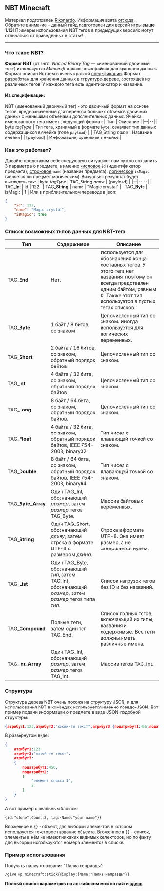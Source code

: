 ## NBT Minecraft
Материал подготовлен [Rikonardo](https://www.youtube.com/channel/UCAfPECGsDFaYJP8lXGv5opA "Rikonardo"). Информация взята [отсюда](https://minecraft-ru.gamepedia.com/Формат_NBT).<br/>
Обратите внимание - данный гайд подготовлен для версий игры **выше 1.13**! Примеры использования NBT тегов в предыдущих версиях могут отличаться от приведённых в статье!

------------

### Что такое NBT?

**Формат NBT** (от англ. _Named Binary Tag_ — «именованный двоичный тег») используется _Minecraft_ в различных файлах для хранения данных. Формат описан Нотчем в очень краткой [спецификации](http://web.archive.org/web/20110723210920/http://www.minecraft.net/docs/NBT.txt). Формат разработан для хранения данных в структуре-дереве, состоящей из различных тегов. У каждого тега есть идентификатор и название.
#### Из спецификации:
NBT (именованный двоичный тег) - это двоичный формат на основе тегов, предназначенный для переноса больших объемов двоичных данных с меньшими объемами дополнительных данных.
Ячейка именованного тега имеет следующий формат:
| Тип | Описание |
|--|--|
| byte _tagType_ | Тип тега, хранимый в формате `byte`, означает тип данных содержащихся в ячейке (поле `payload`) |
| TAG_String _name_ | Название ячейки |
| [payload] | Информация, хранимая в ячейке |

### Как это работает?

Давайте представим себе следующую ситуацию: нам нужно сохранить 3 параметра о предмете, а именно <u>числовое</u> `id` (идентификатор предмета), <u>строковое</u> `name` (название предмета), <u>логическое</u> `isMagic` (является ли предмет магическим).
Визуально результат будет выглядеть так:
| byte _tagType_ | TAG_String _name_ | [payload] |
|--|--|--|
| TAG_**Int** | id | 122 |
| TAG_**String** | name | "Magic crystal" |
| TAG_**Byte** | isMagic | 1 |
Или в приблизительном переводе в json:
```json
{
	"id": 122,
	"name": "Magic crystal",
	"isMagic": true
}
```
### Список возможных типов данных для NBT-тега
| Тип | Содержимое | Описание |
|--|--|--|
| TAG_**End** | Нет. | Используется для обозначения конца составных тегов. У этого тега нет названия, поэтому он всегда представлен одним байтом, равным 0. Также этот тип используется в пустых тегах списков. |
| TAG_**Byte** | 1 байт / 8 битов, со знаком | Целочисленный тип со знаком. Иногда используется для логических переменных. |
| TAG_**Short** | 2 байта / 16 битов, со знаком, обратный порядок байтов | Целочисленный тип со знаком. |
| TAG_**Int** | 4 байта / 32 бита, со знаком, обратный порядок байтов | Целочисленный тип со знаком. |
| TAG_**Long** | 8 байт / 64 бита, со знаком, обратный порядок байтов. | Целочисленный тип со знаком. |
| TAG_**Float** | 4 байта / 32 бита, со знаком, обратный порядок байтов, IEEE 754-2008, binary32 | Тип чисел с плавающей точкой со знаком. |
| TAG_**Double** | 8 байт / 64 бита, со знаком, обратный порядок байтов, IEEE 754-2008, binary64 | Тип чисел с плавающей точкой со знаком. |
| TAG_**Byte**_**Array** | Один TAG_Int, обозначающий  _размер_, затем  _размер_  тегов TAG_Byte. | Массив байтовых переменных. |
| TAG_**String** | Один TAG_Short, обозначающий  _длину_, затем строка в формате UTF-8 с размером  _длина_. | Строка в формате UTF-8. Она имеет размер, а не завершается нулём. |
| TAG_**List** | Один TAG_Byte, обозначающий  _тип_, затем TAG_Int, обозначающий  _размер_, затем  _размер_  тегов типа  _тип_. | Список нагрузок тегов без ID и без названий. |
| TAG_**Compound** | Полные теги, затем один тег TAG_End. | Список полных тегов, включающий их типы, названия и содержимые. Все теги должны иметь различные имена. |
| TAG_**Int**_**Array** | Один TAG_Int, обозначающий  _размер_, затем  _размер_  тегов TAG_Int. | Массив тегов TAG_Int. |

### Структура
Структура дерева NBT очень похожа на структуру JSON, и для использования NBT в командах используется именно псевдо-JSON. Вот пример подачи информации о предмете в виде JSON-подобной структуры:
```json
{атрибут1:123,атрибут2:"какой-то текст",атрибут3:{податрибут1:456,податрибут2:["элемент списка 1", 2]}}
``` 
В развёрнутом виде:
```json
{
	атрибут1:123,
	атрибут2:"какой-то текст",
	атрибут3:
	{
		податрибут1:456,
		податрибут2:
		[
			"элемент списка 1",
			2
		]
	}
}
``` 
А вот пример с реальным блоком:
```
{id:"stone",Count:3, tag:{Name:"your name"}}
```
Вложенное в `{}` - объект, для выборки элементов в котором используется текстовое название объекта.
Вложенное в `[]` - список, элементы в нём не имеют никаких видимых селекторов, но по факту для выборки используются номера элементов в списке.

### Пример использования
Получить палку с название "Палка неправды":
```
/give @p minecraft:stick{display:{Name:"Палка неправды"}}
```
**Полный список параметров на английском можно найти [здесь](https://minecraft.gamepedia.com/Tutorials/Command_NBT_tags).**
